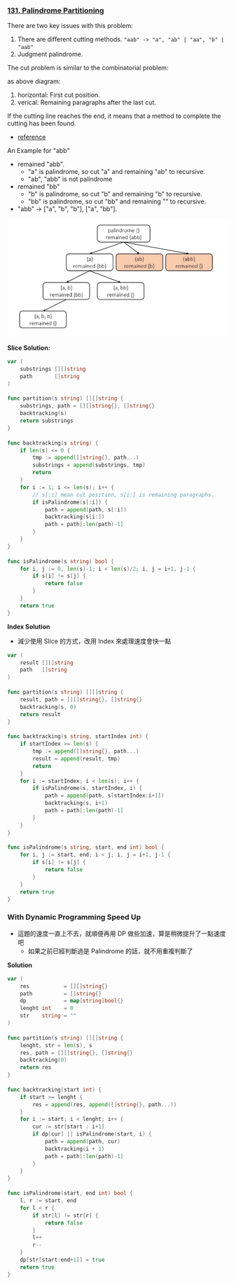 ### [131. Palindrome Partitioning]

There are two key issues with this problem:
1. There are different cutting methods. `"aab" -> "a", "ab" | "aa", "b" | "aab"`
2. Judgment palindrome.

The cut problem is similar to the combinatorial problem:

as above diagram:
1. horizontal: First cut position.
2. verical: Remaining paragraphs after the last cut.

If the cutting line reaches the end, it means that a method to complete the cutting has been found.
-	[reference]

An Example for "abb"
-	remained "abb".
	-	"a" is palindrome, so cut "a" and remaining "ab" to recursive.
	-	"ab", "abb" is not palindrome
-	remained "bb"
	-	"b" is palindrome, so cut "b" and remaining "b" to recursive.
	-	"bb" is palindrome, so cut "bb" and remaining "" to recursive.
-	"abb" -> ["a", "b", "b"], ["a", "bb"].

![](/_image/131.palindrome-partitioning/1.jpg)

**Slice Solution:** 
```go
var (
	substrings [][]string
	path       []string
)

func partition(s string) [][]string {
	substrings, path = [][]string{}, []string{}
	backtracking(s)
	return substrings
}

func backtracking(s string) {
	if len(s) <= 0 {
		tmp := append([]string{}, path...)
		substrings = append(substrings, tmp)
		return
	}
	for i := 1; i <= len(s); i++ {
		// s[:i] mean cut position, s[i:] is remaining paragraphs.
		if isPalindrome(s[:i]) {
			path = append(path, s[:i])
			backtracking(s[i:])
			path = path[:len(path)-1]
		}
	}
}

func isPalindrome(s string) bool {
	for i, j := 0, len(s)-1; i < len(s)/2; i, j = i+1, j-1 {
		if s[i] != s[j] {
			return false
		}
	}
	return true
}
```

**Index Solution**
-	減少使用 Slice 的方式，改用 Index 來處理速度會快一點
```go
var (
	result [][]string
	path   []string
)

func partition(s string) [][]string {
	result, path = [][]string{}, []string{}
	backtracking(s, 0)
	return result
}

func backtracking(s string, startIndex int) {
	if startIndex >= len(s) {
		tmp := append([]string{}, path...)
		result = append(result, tmp)
		return
	}
	for i := startIndex; i < len(s); i++ {
		if isPalindrome(s, startIndex, i) {
			path = append(path, s[startIndex:i+1])
			backtracking(s, i+1)
			path = path[:len(path)-1]
		}
	}
}

func isPalindrome(s string, start, end int) bool {
	for i, j := start, end; i < j; i, j = i+1, j-1 {
		if s[i] != s[j] {
			return false
		}
	}
	return true
}
```

### With Dynamic Programming Speed Up

-	這題的速度一直上不去，就順便再用 DP 做些加速，算是稍微提升了一點速度吧
	-	如果之前已經判斷過是 Palindrome 的話，就不用重複判斷了

**Solution**
```go
var (
	res           = [][]string{}
	path          = []string{}
	dp            = map[string]bool{}
	lenght int    = 0
	str    string = ""
)

func partition(s string) [][]string {
	lenght, str = len(s), s
	res, path = [][]string{}, []string{}
	backtracking(0)
	return res
}

func backtracking(start int) {
	if start >= lenght {
		res = append(res, append([]string{}, path...))
	}
	for i := start; i < lenght; i++ {
		cur := str[start : i+1]
		if dp[cur] || isPalindrome(start, i) {
			path = append(path, cur)
			backtracking(i + 1)
			path = path[:len(path)-1]
		}
	}
}

func isPalindrome(start, end int) bool {
    l, r := start, end
	for l < r {
		if str[l] != str[r] {
			return false
		}
		l++
		r--
	}
	dp[str[start:end+1]] = true
	return true
}
```


[reference]: https://github.com/youngyangyang04/leetcode-master/blob/master/problems/0131.%E5%88%86%E5%89%B2%E5%9B%9E%E6%96%87%E4%B8%B2.md
[131. Palindrome Partitioning]: https://leetcode.com/problems/palindromic-substrings/